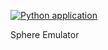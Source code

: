 [![Python application](https://github.com/knelse/PolyhedronEmu/actions/workflows/python-app.yml/badge.svg?branch=master)](https://github.com/knelse/PolyhedronEmu/actions/workflows/python-app.yml)

Sphere Emulator

